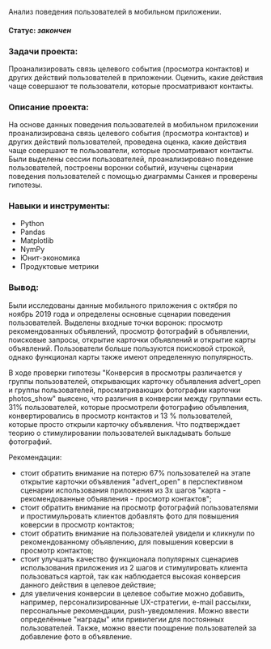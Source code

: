 Анализ поведения пользователей в мобильном приложении.
    
#### Статус:    *закончен*    
    
### Задачи проекта:    
Проанализировать связь целевого события (просмотра контактов) и других действий пользователей в приложении. Оценить, какие действия чаще совершают те пользователи, которые просматривают контакты.
        
### Описание проекта:     
На основе данных поведения пользователей в мобильном приложении проанализирована связь целевого события (просмотра контактов) и других действий пользователей, проведена оценка, какие действия чаще совершают те пользователи, которые просматривают контакты. Были выделены сессии пользователей, проанализировано поведение пользователей, построены воронки событий, изучены сценарии поведения пользователей с помощью диаграммы Санкея и проверены гипотезы.
    
### Навыки и инструменты:     
- Python
- Pandas
- Matplotlib
- NymPy
- Юнит-экономика
- Продуктовые метрики
    
### Вывод:   

Были исследованы данные мобильного приложения с октября по ноябрь 2019 года и определены основные сценарии поведения пользователей. Выделены входные точки воронок: просмотр рекомендованных объявлений, просмотр фотографий в объявлении, поисковые запросы, открытие карточки объявлений и открытие карты объявлений. Пользователи больше пользуются поисковой строкой, однако функционал карты также имеют определенную популярность.
    
В ходе проверки гипотезы "Конверсия в просмотры различается у группы пользователей, открывающих карточку объявления advert_open и группы пользователей, просматривающих фотографии карточки photos_show" выясено, что различия в конверсии между группами есть. 31% пользователей, которые просмотрели фотографию объявления, конвертировались в просмотр контактов и 13 % пользователей, которые просто открыли карточку объявления. Что подтверждает теорию о стимулировании пользователей выкладывать больше фотографий.

    
Рекомендации:    
- стоит обратить внимание на потерю 67% пользователей на этапе открытие карточки объявления "advert_open" в перспективном сценарии использования приложения из 3х шагов "карта - рекомендованные объявления - просмотр контактов";
- стоит обратить внимание на просмотр фотографий пользователями и простимульровать клиентов добавлять фото для повышения коверсии в просмотр контактов;
- стоит обратить внимание на пользователей увидели и кликнули по рекомендованному объявлению, для повышения коверсии в просмотр контактов;
- стоит улучшать качество функционала популярных сценариев использования приложения из 2 шагов и стимулировать клиента пользоваться картой, так как наблюдается высокая конверсия данного действия в целевое действие;
- для увеличения конверсии в целевое событие можно добавить, например, персонализированные UX-стратегии, e-mail рассылки, персональные рекомендации, push-уведомления. Можно ввести определённые "награды" или привилегии для постоянных пользователей. Также, можно ввести поощрение пользователей за добавление фото в объявление.

